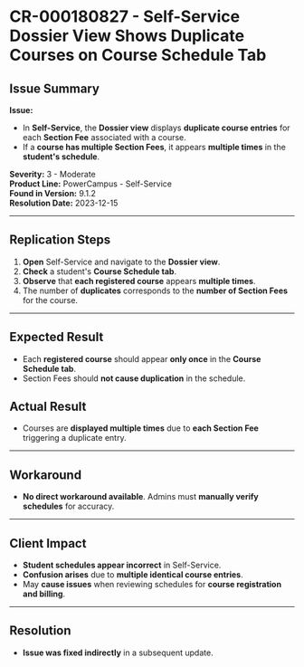 # CR-000180827 - Self-Service Dossier View Shows Duplicate Courses on Course Schedule Tab

## Issue Summary
**Issue:**  
- In **Self-Service**, the **Dossier view** displays **duplicate course entries** for each **Section Fee** associated with a course.
- If a **course has multiple Section Fees**, it appears **multiple times** in the **student's schedule**.

**Severity:** 3 - Moderate  
**Product Line:** PowerCampus - Self-Service  
**Found in Version:** 9.1.2  
**Resolution Date:** 2023-12-15  

---

## Replication Steps
1. **Open** Self-Service and navigate to the **Dossier view**.
2. **Check** a student's **Course Schedule tab**.
3. **Observe** that **each registered course** appears **multiple times**.
4. The number of **duplicates** corresponds to the **number of Section Fees** for the course.

---

## Expected Result
- Each **registered course** should appear **only once** in the **Course Schedule tab**.
- Section Fees should **not cause duplication** in the schedule.

## Actual Result
- Courses are **displayed multiple times** due to **each Section Fee** triggering a duplicate entry.

---

## Workaround
- **No direct workaround available**. Admins must **manually verify schedules** for accuracy.

---

## Client Impact
- **Student schedules appear incorrect** in Self-Service.
- **Confusion arises** due to **multiple identical course entries**.
- May **cause issues** when reviewing schedules for **course registration and billing**.

---

## Resolution
- **Issue was fixed indirectly** in a subsequent update.
